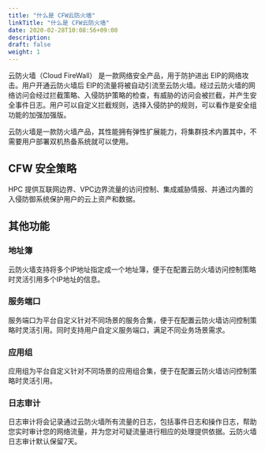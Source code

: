 ```yaml
---
title: "什么是 CFW云防火墙"
linkTitle: "什么是 CFW云防火墙"
date: 2020-02-28T10:08:56+09:00
description:
draft: false
weight: 1
---
```



云防火墙（Cloud FireWall） 是一款网络安全产品，用于防护进出 EIP的网络攻击。用户开通云防火墙后 EIP的流量将被自动引流至云防火墙。经过云防火墙的网络访问会经过拦截策略、入侵防护策略的检查，有威胁的访问会被拦截，并产生安全事件日志。用户可以自定义拦截规则，选择入侵防护的规则，可以看作是安全组功能的加强加强版。

云防火墙是一款防火墙产品，其性能拥有弹性扩展能力，将集群技术内置其中，不需要用户部署双机热备系统就可以使用。



## CFW 安全策略

HPC 提供互联网边界、VPC边界流量的访问控制、集成威胁情报、并通过内置的入侵防御系统保护用户的云上资产和数据。


## 其他功能

### 地址簿

云防火墙支持将多个IP地址指定成一个地址簿，便于在配置云防火墙访问控制策略时灵活引用多个IP地址的信息。

### 服务端口

服务端口为平台自定义针对不同场景的服务合集，便于在配置云防火墙访问控制策略时灵活引用。同时支持用户自定义服务端口，满足不同业务场景需求。

### 应用组

应用组为平台自定义针对不同场景的应用组合集，便于在配置云防火墙访问控制策略时灵活引用。

### 日志审计

日志审计将会记录通过云防火墙所有流量的日志，包括事件日志和操作日志，帮助您实时审计您的网络流量，并为您对可疑流量进行相应的处理提供依据。云防火墙日志审计默认保留7天。


